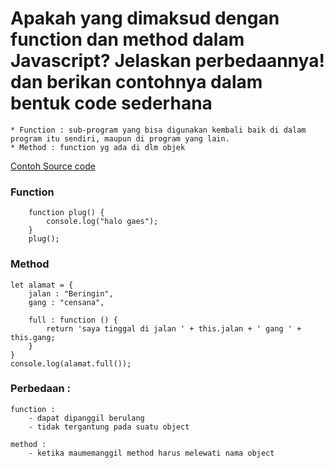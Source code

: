 # Apakah yang dimaksud dengan function dan method dalam Javascript? Jelaskan perbedaannya! dan berikan contohnya dalam bentuk code sederhana

    * Function : sub-program yang bisa digunakan kembali baik di dalam program itu sendiri, maupun di program yang lain.
    * Method : function yg ada di dlm objek 

[Contoh Source code](https://playcode.io/736205/)

### Function

        function plug() {
            console.log("halo gaes");
        }
        plug();

### Method


    let alamat = {
        jalan : "Beringin",
        gang : "censana",
        
        full : function () {
            return 'saya tinggal di jalan ' + this.jalan + ' gang ' + this.gang;
        }
    }
    console.log(alamat.full());


### Perbedaan :
    function :
        - dapat dipanggil berulang 
        - tidak tergantung pada suatu object

    method :
        - ketika maumemanggil method harus melewati nama object

    
